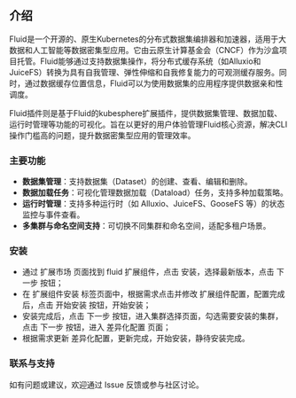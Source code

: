 ## 介绍

Fluid是一个开源的、原生Kubernetes的分布式数据集编排器和加速器，适用于大数据和人工智能等数据密集型应用。它由云原生计算基金会（CNCF）作为沙盒项目托管。Fluid能够通过支持数据集操作，将分布式缓存系统（如Alluxio和JuiceFS）转换为具有自我管理、弹性伸缩和自我修复能力的可观测缓存服务。同时，通过数据缓存位置信息，Fluid可以为使用数据集的应用程序提供数据亲和性调度。

Fluid插件则是基于Fluid的kubesphere扩展插件，提供数据集管理、数据加载、运行时管理等功能的可视化。旨在以更好的用户体验管理Fluid核心资源，解决CLI操作门槛高的问题，提升数据密集型应用的管理效率。

### 主要功能

- **数据集管理**：支持数据集（Dataset）的创建、查看、编辑和删除。
- **数据加载任务**：可视化管理数据加载（Dataload）任务，支持多种加载策略。
- **运行时管理**：支持多种运行时（如 Alluxio、JuiceFS、GooseFS 等）的状态监控与事件查看。
- **多集群与命名空间支持**：可切换不同集群和命名空间，适配多租户场景。

### 安装

- 通过 扩展市场 页面找到 fluid 扩展组件，点击 安装，选择最新版本，点击 下一步 按钮；
- 在 扩展组件安装 标签页面中，根据需求点击并修改 扩展组件配置，配置完成后，点击 开始安装 按钮，开始安装；
- 安装完成后，点击 下一步 按钮，进入集群选择页面，勾选需要安装的集群，点击 下一步 按钮，进入 差异化配置 页面；
- 根据需求更新 差异化配置，更新完成，开始安装，静待安装完成。

### 联系与支持

如有问题或建议，欢迎通过 Issue 反馈或参与社区讨论。
